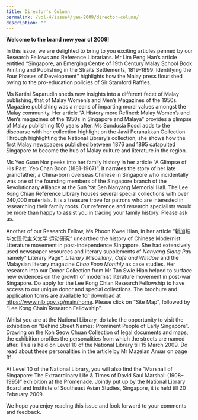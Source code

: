```yaml
---
title: Director's Column
permalink: /vol-4/issue4/jan-2009/director-column/
description: ""
---
```

**Welcome to the brand new year of 2009!**

In this issue, we are delighted to bring to you exciting articles penned by our Research Fellows and Reference Librarians. Mr Lim Peng Han’s article entitled “Singapore, an Emerging Centre of 19th Century Malay School Book Printing and Publishing in the Straits Settlements, 1819–1899: Identifying the Four Phases of Development” highlights how the Malay press flourished owing to the pro-education policies of Sir Stamford Raffles.

Ms Kartini Saparudin sheds new insights into a different facet of Malay publishing, that of Malay Women’s and Men’s Magazines of the 1950s. Magazine publishing was a means of imparting moral values amongst the Malay community. Her article “A History more Refined: Malay Women’s and Men’s magazines of the 1950s in Singapore and Malaya” provides a glimpse of Malay publishing 100 years after. Ms Sundusia Rosdi adds to the discourse with her collection highlight on the Jawi Peranakkan Collection. Through highlighting the National Library’s collection, she shows how the first Malay newspapers published between 1876 and 1895 catapulted Singapore to become the hub of Malay culture and literature in the region.

Ms Yeo Guan Nor peeks into her family history in her article “A Glimpse of His Past: Yeo Chan Boon (1881-1967)”. It narrates the story of her late grandfather, a China-born overseas Chinese in Singapore who incidentally was one of the founding members of the Singapore branch of the Revolutionary Alliance at the Sun Yat Sen Nanyang Memorial Hall. The Lee Kong Chian Reference Library houses several special collections with over 240,000 materials. It is a treasure trove for patrons who are interested in researching their family roots. Our reference and research specialists would be more than happy to assist you in tracing your family history. Please ask us.

Another of our Research Fellow, Ms Phoon Kwee Hian, in her article “新加坡华文现代主义文学 运动研究” unearthed the history of Chinese Modernist Literature movement in post-independence Singapore. She had extensively used newspaper resources and literary supplements of *Nanyang Siang Pau* namely* Literary Page*, *Literary Miscellany*, *Café and Window* and the Malaysian literary magazine *Chao Foon Monthly* as case studies. Her research into our Donor Collection from Mr Tan Swie Hian helped to surface new evidences on the growth of modernist literature movement in post-war Singapore. Do apply for the Lee Kong Chian Research Fellowship to have access to our unique donor and special collections. The brochure and application forms are available for download at <a href="https://www.nlb.gov.sg/main/home">https://www.nlb.gov.sg/main/home</a>. Please click on “Site Map”, followed by “Lee Kong Chain Research Fellowship”.
	
Whilst you are at the National Library, do take the opportunity to visit the exhibition on “Behind Street Names: Prominent People of Early Singapore”. Drawing on the Koh Seow Chuan Collection of legal documents and maps, the exhibition profiles the personalities from which the streets are named after. This is held on Level 10 of the National Library till 15 March 2009. Do read about these personalities in the article by Mr Mazelan Anuar on page 31.
	
At Level 10 of the National Library, you will also find the “Marshall of Singapore: The Extraordinary Life &amp; Times of David Saul Marshall (1908–1995)” exhibition at the Promenade. Jointly put up by the National Library Board and Institute of Southeast Asian Studies, Singapore, it is held till 20 February 2009.

We hope you enjoy reading this issue and look forward to your comments and feedback.
	
	














